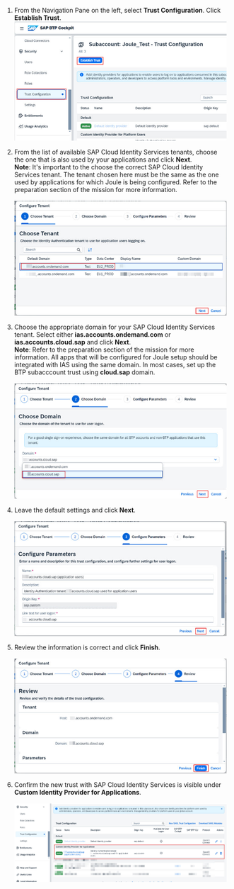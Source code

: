 1. From the Navigation Pane on the left, select **Trust Configuration**.  Click **Establish Trust**.</br>
![create_trust](1.jpg)

2. From the list of available SAP Cloud Identity Services tenants, choose the one that is also used by your applications and click **Next**.      
**Note**: It's important to the choose the correct SAP Cloud Identity Services tenant.  The tenant chosen here must be the same as the one used by applications for which Joule is being configured.  Refer to the preparation section of the mission for more information.</br>      
![create_trust](2.jpg)   

3. Choose the appropriate domain for your SAP Cloud Identity Services tenant.  Select either **ias.accounts.ondemand.com** or **ias.accounts.cloud.sap** and click **Next**.            
**Note**: Refer to the preparation section of the mission for more information.  All apps that will be configured for Joule setup should be integrated with IAS using the same domain.  In most cases, set up the BTP subacccount trust using **cloud.sap** domain.</br>           
![create_trust](3.jpg)       

4. Leave the default settings and click **Next**.</br>        
![create_trust](4.jpg)

5. Review the information is correct and click **Finish**.</br>                                                       
![create_trust](5.jpg)

6. Confirm the new trust with SAP Cloud Identity Services is visible under **Custom Identity Provider for Applications**.</br>                                     
![create_trust](6.jpg)

